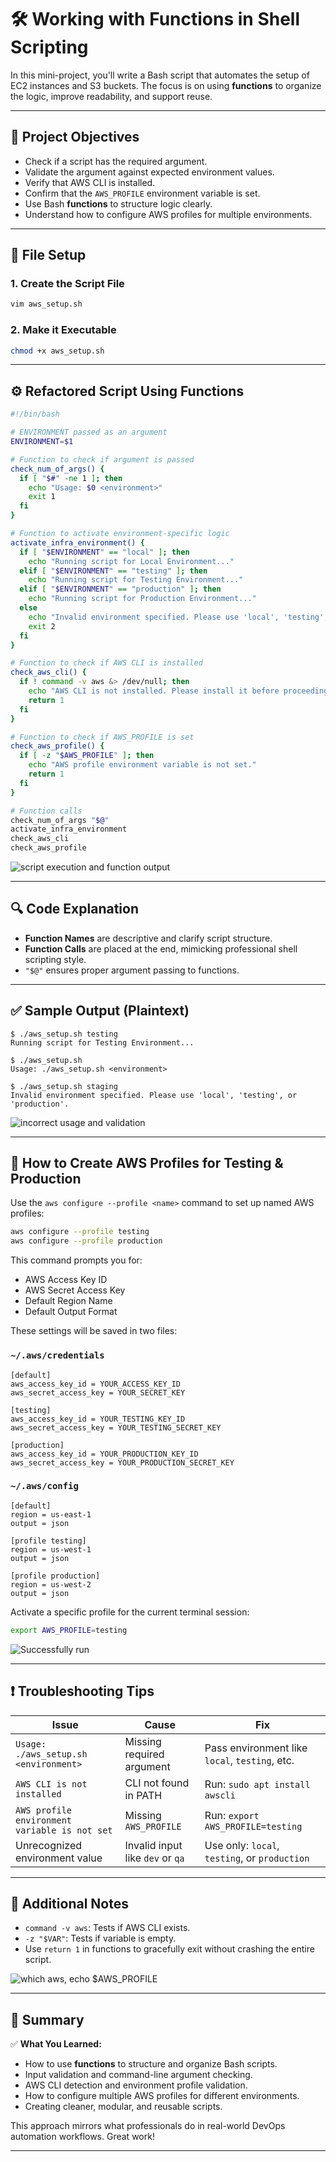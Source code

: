# 🛠️ Working with Functions in Shell Scripting

In this mini-project, you'll write a Bash script that automates the setup of EC2 instances and S3 buckets. The focus is on using **functions** to organize the logic, improve readability, and support reuse.

---

## 🎯 Project Objectives

- Check if a script has the required argument.
- Validate the argument against expected environment values.
- Verify that AWS CLI is installed.
- Confirm that the `AWS_PROFILE` environment variable is set.
- Use Bash **functions** to structure logic clearly.
- Understand how to configure AWS profiles for multiple environments.

---

## 📂 File Setup

### 1. **Create the Script File**

```bash
vim aws_setup.sh
```

### 2. **Make it Executable**

```bash
chmod +x aws_setup.sh
```

---

## ⚙️ Refactored Script Using Functions

```bash
#!/bin/bash

# ENVIRONMENT passed as an argument
ENVIRONMENT=$1

# Function to check if argument is passed
check_num_of_args() {
  if [ "$#" -ne 1 ]; then
    echo "Usage: $0 <environment>"
    exit 1
  fi
}

# Function to activate environment-specific logic
activate_infra_environment() {
  if [ "$ENVIRONMENT" == "local" ]; then
    echo "Running script for Local Environment..."
  elif [ "$ENVIRONMENT" == "testing" ]; then
    echo "Running script for Testing Environment..."
  elif [ "$ENVIRONMENT" == "production" ]; then
    echo "Running script for Production Environment..."
  else
    echo "Invalid environment specified. Please use 'local', 'testing', or 'production'."
    exit 2
  fi
}

# Function to check if AWS CLI is installed
check_aws_cli() {
  if ! command -v aws &> /dev/null; then
    echo "AWS CLI is not installed. Please install it before proceeding."
    return 1
  fi
}

# Function to check if AWS_PROFILE is set
check_aws_profile() {
  if [ -z "$AWS_PROFILE" ]; then
    echo "AWS profile environment variable is not set."
    return 1
  fi
}

# Function calls
check_num_of_args "$@"
activate_infra_environment
check_aws_cli
check_aws_profile
```

![script execution and function output](img/image.png)

---

## 🔍 Code Explanation

- **Function Names** are descriptive and clarify script structure.
- **Function Calls** are placed at the end, mimicking professional shell scripting style.
- `"$@"` ensures proper argument passing to functions.

---

## ✅ Sample Output (Plaintext)

```
$ ./aws_setup.sh testing
Running script for Testing Environment...
```

```
$ ./aws_setup.sh
Usage: ./aws_setup.sh <environment>
```

```
$ ./aws_setup.sh staging
Invalid environment specified. Please use 'local', 'testing', or 'production'.
```

![incorrect usage and validation](img/image.png)

---

## 🧾 How to Create AWS Profiles for Testing & Production

Use the `aws configure --profile <name>` command to set up named AWS profiles:

```bash
aws configure --profile testing
aws configure --profile production
```

This command prompts you for:

- AWS Access Key ID
- AWS Secret Access Key
- Default Region Name
- Default Output Format

These settings will be saved in two files:

### `~/.aws/credentials`

```
[default]
aws_access_key_id = YOUR_ACCESS_KEY_ID
aws_secret_access_key = YOUR_SECRET_KEY

[testing]
aws_access_key_id = YOUR_TESTING_KEY_ID
aws_secret_access_key = YOUR_TESTING_SECRET_KEY

[production]
aws_access_key_id = YOUR_PRODUCTION_KEY_ID
aws_secret_access_key = YOUR_PRODUCTION_SECRET_KEY
```

### `~/.aws/config`

```
[default]
region = us-east-1
output = json

[profile testing]
region = us-west-1
output = json

[profile production]
region = us-west-2
output = json
```

Activate a specific profile for the current terminal session:

```bash
export AWS_PROFILE=testing
```

![Successfully run](img/image%20copy%202.png)

---

## ❗ Troubleshooting Tips

| Issue                                         | Cause                            | Fix                                            |
| --------------------------------------------- | -------------------------------- | ---------------------------------------------- |
| `Usage: ./aws_setup.sh <environment>`         | Missing required argument        | Pass environment like `local`, `testing`, etc. |
| `AWS CLI is not installed`                    | CLI not found in PATH            | Run: `sudo apt install awscli`                 |
| `AWS profile environment variable is not set` | Missing `AWS_PROFILE`            | Run: `export AWS_PROFILE=testing`              |
| Unrecognized environment value                | Invalid input like `dev` or `qa` | Use only: `local`, `testing`, or `production`  |

---

## 🧠 Additional Notes

- `command -v aws`: Tests if AWS CLI exists.
- `-z "$VAR"`: Tests if variable is empty.
- Use `return 1` in functions to gracefully exit without crashing the entire script.

![`which aws`, `echo $AWS_PROFILE`](img/image%20copy.png)

---

## 🏁 Summary

✅ **What You Learned:**

- How to use **functions** to structure and organize Bash scripts.
- Input validation and command-line argument checking.
- AWS CLI detection and environment profile validation.
- How to configure multiple AWS profiles for different environments.
- Creating cleaner, modular, and reusable scripts.

This approach mirrors what professionals do in real-world DevOps automation workflows. Great work!

---
